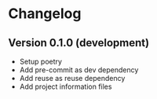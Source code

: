 # Changelog

## Version 0.1.0 (development)

- Setup poetry
- Add pre-commit as dev dependency
- Add reuse as reuse dependency
- Add project information files
